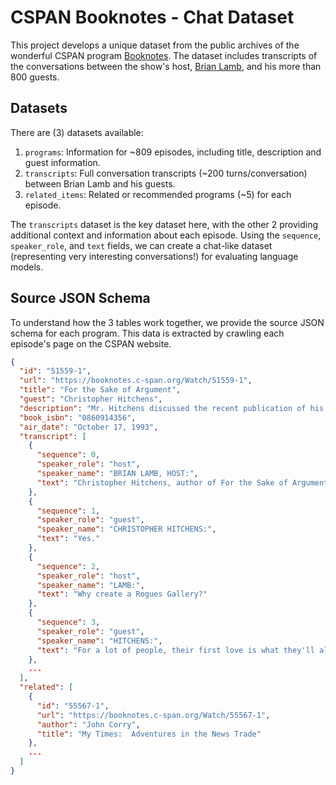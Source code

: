# CSPAN Booknotes - Chat Dataset

This project develops a unique dataset from the public archives of the wonderful CSPAN program [Booknotes](https://booknotes.c-span.org). The dataset includes transcripts of the conversations between the show's host, [Brian Lamb](https://en.wikipedia.org/wiki/Brian_Lamb), and his more than 800 guests.

## Datasets

There are (3) datasets available:

1. `programs`: Information for ~809 episodes, including title, description and guest information.
2. `transcripts`: Full conversation transcripts (~200 turns/conversation) between Brian Lamb and his guests.
3. `related_items`: Related or recommended programs (~5) for each episode.

The `transcripts` dataset is the key dataset here, with the other 2 providing additional context and information about each episode. Using the `sequence`, `speaker_role`, and `text` fields, we can create a chat-like dataset (representing very interesting conversations!) for evaluating language models.

## Source JSON Schema

To understand how the 3 tables work together, we provide the source JSON schema for each program. This data is extracted by crawling each episode's page on the CSPAN website.

```json
{
  "id": "51559-1",
  "url": "https://booknotes.c-span.org/Watch/51559-1",
  "title": "For the Sake of Argument",
  "guest": "Christopher Hitchens",
  "description": "Mr. Hitchens discussed the recent publication of his book, For the Sake of Argument, which is a compendium of articles that he has written. He stated that the purpose of this book was a reply to the widespread notion that society no longer needs critique from the left. He hopes to restore the left as a \"very necessary part of the political argument.\" Articles included in the book were published in various periodicals.",
  "book_isbn": "0860914356",
  "air_date": "October 17, 1993",
  "transcript": [
    {
      "sequence": 0,
      "speaker_role": "host",
      "speaker_name": "BRIAN LAMB, HOST:",
      "text": "Christopher Hitchens, author of For the Sake of Argument, you've got a section in there called \"Rogues' Gallery.\" Was that your idea?"
    },
    {
      "sequence": 1,
      "speaker_role": "guest",
      "speaker_name": "CHRISTOPHER HITCHENS:",
      "text": "Yes."
    },
    {
      "sequence": 2,
      "speaker_role": "host",
      "speaker_name": "LAMB:",
      "text": "Why create a Rogues Gallery?"
    },
    {
      "sequence": 3,
      "speaker_role": "guest",
      "speaker_name": "HITCHENS:",
      "text": "For a lot of people, their first love is what they'll always remember. For me it's always been the first hate, and I think that hatred, though it provides often rather junky energy, is a terrific way of getting you out of bed in the morning and keeping you going. If you don't let it get out of hand, it can be canalized into writing. In this country where people love to be nonjudgmental when they can be, which translates as, on the whole, lenient, there are an awful lot of bubble reputations floating around that one wouldn't be doing one's job if one didn't itch to prick."
    },
    ...
  ],
  "related": [
    {
      "id": "55567-1",
      "url": "https://booknotes.c-span.org/Watch/55567-1",
      "author": "John Corry",
      "title": "My Times:  Adventures in the News Trade"
    },
    ...
  ]
}
```
